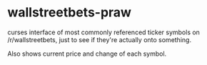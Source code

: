 wallstreetbets-praw
===================

curses interface of most commonly referenced ticker symbols on /r/wallstreetbets, just to see if they're actually onto something.

Also shows current price and change of each symbol.
